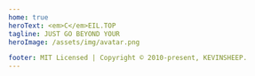 ```yaml
---
home: true
heroText: <em>C</em>EIL.TOP
tagline: JUST GO BEYOND YOUR
heroImage: /assets/img/avatar.png

footer: MIT Licensed | Copyright © 2010-present, KEVINSHEEP.
---
```


<template>
    <ol>
        <li v-for="(item, index) in list" :key="index" @click="go(item)">
            <span class="dir">{{ nav[item.dir] }} /</span>
            <span class="tit">{{ item.title }}</span>
            <span class="date">{{ item.frontmatter.updateTime }}</span>
            <div class="intro" v-if="item.excerpt" v-html="item.excerpt"></div>
        </li>
    </ol>
</template>

<script>
export default {
    computed: {
        list () {
            //console.log("this.$site==", this.$site)
            let res = this.$site.pages
                .filter(item => {
                    return item.regularPath.indexOf(".html") !== -1
                })
                .sort((a, b) => {
                    const av = a.frontmatter.updateTime ? new Date(a.frontmatter.updateTime).valueOf() : 0
                    const bv = b.frontmatter.updateTime ? new Date(b.frontmatter.updateTime).valueOf() : 0
                    return bv - av //模糊比较，倒序排列，假定都是预期的格式
                })
                .map(item => {
                        item.dir = '/' + item.path.split('/')[1] + '/'
                        return item
                    })
            //console.log("res==", res)
            return res
        },

        nav () {
            const n = this.$site.themeConfig.sidebar
            let res = {}
            for(let key in n) {
                res[key] = n[key][0].title
            }
            //console.log("res==", res)
            return res
        }
    },
    methods: {
        go (item) {
            location.href = item.path
        }
    }
}
</script>